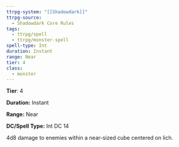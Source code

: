 ```yaml
---
ttrpg-system: "[[Shadowdark]]"
ttrpg-source:
  - Shadowdark Core Rules
tags:
  - ttrpg/spell
  - ttrpg/monster-spell
spell-type: Int
duration: Instant
range: Near
tier: 4
class:
  - monster
---
```

**Tier**: 4

**Duration:** Instant

**Range:** Near

**DC/Spell Type:** Int DC 14

4d8 damage to enemies within a near-sized cube centered on lich.
